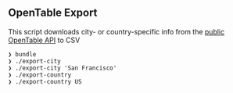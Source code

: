 ## OpenTable Export

This script downloads city- or country-specific info from the
[public OpenTable API](https://opentable.herokuapp.com/) to CSV

    ❯ bundle
    ❯ ./export-city
    ❯ ./export-city 'San Francisco'
    ❯ ./export-country
    ❯ ./export-country US
